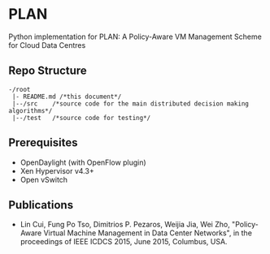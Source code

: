 # PLAN
Python implementation for PLAN: A Policy-Aware VM Management Scheme for Cloud Data Centres

## Repo Structure
```
-/root
 |- README.md /*this document*/
 |--/src    /*source code for the main distributed decision making algorithms*/
 |--/test   /*source code for testing*/
```

## Prerequisites
* OpenDaylight (with OpenFlow plugin)
* Xen Hypervisor v4.3+
* Open vSwitch

## Publications
* Lin Cui, Fung Po Tso, Dimitrios P. Pezaros, Weijia Jia, Wei Zho, "Policy-Aware Virtual Machine Management in Data Center Networks", in the proceedings of IEEE ICDCS 2015, June 2015, Columbus, USA. 
